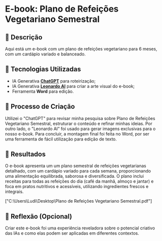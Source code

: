 # E-book: Plano de Refeições Vegetariano Semestral 

## 📒 Descrição

Aqui está um e-book com um plano de refeições vegetariano para 6 meses, com um cardápio variado e balanceado. 

## 🤖 Tecnologias Utilizadas
- IA Generativa **[ChatGPT](https://chat.openai.com)** para roteirização;
- IA Generativa **[Leonardo AI](https://leonardo.ai)** para criar a arte visual do e-book;
- Ferramenta **Word** para edição.

## 🧐 Processo de Criação
Utilizei o "ChatGPT" para revisar minha pesquisa sobre Plano de Refeições Vegetariano Semestral, estruturar o conteúdo e refinar minhas ideias. Por outro lado, o "Leonardo AI" foi usado para gerar imagens exclusivas para o nosso e-book. Para concluir, a montagem final foi feita no Word, por ser uma ferramenta de fácil utilização para edição de texto.

## 🚀 Resultados
O e-book apresenta um um plano semestral de refeições vegetarianas detalhado, com um cardápio variado para cada semana, proporcionando uma alimentação equilibrada, saborosa e diversificada. O plano inclui receitas para todas as refeições do dia (café da manhã, almoço e jantar) e foca em pratos nutritivos e acessíveis, utilizando ingredientes frescos e integrais.

["C:\Users\Ludi\Desktop\Plano de Refeições Vegetariano Semestral.pdf"]

## 💭 Reflexão (Opcional)
Criar este e-book foi uma experiência reveladora sobre o potencial criativo das IAs e como elas podem ser aplicadas em diferentes contextos.


